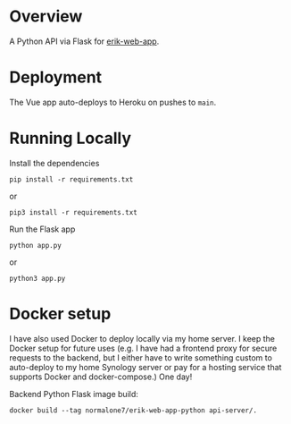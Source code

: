 # Overview

A Python API via Flask for [erik-web-app](https://github.com/normalone7/erik-web-app).

# Deployment

The Vue app auto-deploys to Heroku on pushes to `main`.

# Running Locally

Install the dependencies

```
pip install -r requirements.txt
```

or

```
pip3 install -r requirements.txt
```

Run the Flask app

```
python app.py
```

or

```
python3 app.py
```

# Docker setup

I have also used Docker to deploy locally via my home server. I keep the Docker setup for future uses (e.g. I have had a frontend proxy for secure requests to the backend, but I either have to write something custom to auto-deploy to my home Synology server or pay for a hosting service that supports Docker and docker-compose.) One day!

Backend Python Flask image build:

```
docker build --tag normalone7/erik-web-app-python api-server/.
```
